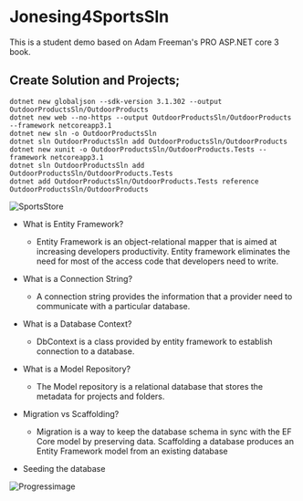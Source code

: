 # Jonesing4SportsSln
This is a student demo based on Adam Freeman's PRO ASP.NET core 3 book.

## Create Solution and Projects;

    dotnet new globaljson --sdk-version 3.1.302 --output OutdoorProductsSln/OutdoorProducts
    dotnet new web --no-https --output OutdoorProductsSln/OutdoorProducts --framework netcoreapp3.1
    dotnet new sln -o OutdoorProductsSln
    dotnet sln OutdoorProductsSln add OutdoorProductsSln/OutdoorProducts 
    dotnet new xunit -o OutdoorProductsSln/OutdoorProducts.Tests --framework netcoreapp3.1
    dotnet sln OutdoorProductsSln add OutdoorProductsSln/OutdoorProducts.Tests 
    dotnet add OutdoorProductsSln/OutdoorProducts.Tests reference OutdoorProductsSln/OutdoorProducts


![SportsStore](https://github.com/JacobJones6154/Jonesin4Sports/blob/master/Sportsstore.PNG)


* What is Entity Framework?
    * Entity Framework is an object-relational mapper that is aimed at increasing developers productivity. Entity framework eliminates the need for most of the access code that developers need to write. 

* What is a Connection String?
    * A connection string provides the information that a provider need to communicate with a particular database. 

* What is a Database Context?
    * DbContext is a class provided by entity framework to establish connection to a database.

* What is a Model Repository?
    * The Model repository is a relational database that stores the metadata for projects and folders.

* Migration vs Scaffolding?
    * Migration is a way to keep the database schema in sync with the EF Core model by preserving data.  Scaffolding a database produces an Entity Framework model from an existing database
    
* Seeding the database

![Progressimage](https://github.com/JacobJones6154/Jonesin4Sports/blob/master/7-9.PNG)

